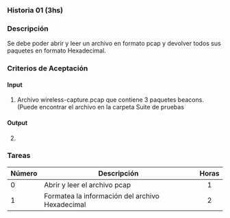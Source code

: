 ### Historia 01 (3hs)

### Descripción

Se debe poder abrir y leer un archivo en formato pcap y devolver todos sus paquetes en formato Hexadecimal.

### Criterios de Aceptación

#### Input

1) Archivo wireless-capture.pcap que contiene 3 paquetes beacons. (Puede encontrar el archivo en la carpeta Suite de pruebas


#### Output

2) 

### Tareas

| Número | Descripción | Horas | 
| ------ | ------ | :------: |
| 0 | Abrir y leer el archivo pcap | 1 | 
| 1 | Formatea la información del archivo Hexadecimal | 2 |
